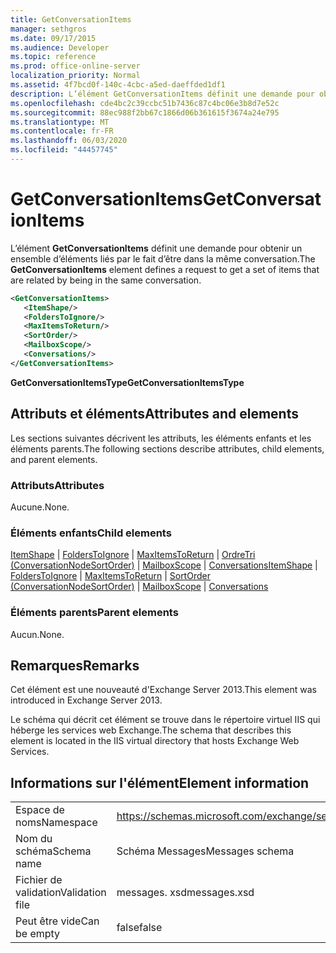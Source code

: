 ```yaml
---
title: GetConversationItems
manager: sethgros
ms.date: 09/17/2015
ms.audience: Developer
ms.topic: reference
ms.prod: office-online-server
localization_priority: Normal
ms.assetid: 4f7bcd0f-140c-4cbc-a5ed-daeffded1df1
description: L’élément GetConversationItems définit une demande pour obtenir un ensemble d’éléments liés par le fait d’être dans la même conversation.
ms.openlocfilehash: cde4bc2c39ccbc51b7436c87c4bc06e3b8d7e52c
ms.sourcegitcommit: 88ec988f2bb67c1866d06b361615f3674a24e795
ms.translationtype: MT
ms.contentlocale: fr-FR
ms.lasthandoff: 06/03/2020
ms.locfileid: "44457745"
---
```

# <a name="getconversationitems"></a><span data-ttu-id="997c8-103">GetConversationItems</span><span class="sxs-lookup"><span data-stu-id="997c8-103">GetConversationItems</span></span>

<span data-ttu-id="997c8-104">L’élément **GetConversationItems** définit une demande pour obtenir un ensemble d’éléments liés par le fait d’être dans la même conversation.</span><span class="sxs-lookup"><span data-stu-id="997c8-104">The **GetConversationItems** element defines a request to get a set of items that are related by being in the same conversation.</span></span> 
  
```XML
<GetConversationItems>
   <ItemShape/>
   <FoldersToIgnore/>
   <MaxItemsToReturn/>
   <SortOrder/>
   <MailboxScope/>
   <Conversations/>
</GetConversationItems>
```

 <span data-ttu-id="997c8-105">**GetConversationItemsType**</span><span class="sxs-lookup"><span data-stu-id="997c8-105">**GetConversationItemsType**</span></span>
## <a name="attributes-and-elements"></a><span data-ttu-id="997c8-106">Attributs et éléments</span><span class="sxs-lookup"><span data-stu-id="997c8-106">Attributes and elements</span></span>

<span data-ttu-id="997c8-107">Les sections suivantes décrivent les attributs, les éléments enfants et les éléments parents.</span><span class="sxs-lookup"><span data-stu-id="997c8-107">The following sections describe attributes, child elements, and parent elements.</span></span>
  
### <a name="attributes"></a><span data-ttu-id="997c8-108">Attributs</span><span class="sxs-lookup"><span data-stu-id="997c8-108">Attributes</span></span>

<span data-ttu-id="997c8-109">Aucune.</span><span class="sxs-lookup"><span data-stu-id="997c8-109">None.</span></span>
  
### <a name="child-elements"></a><span data-ttu-id="997c8-110">Éléments enfants</span><span class="sxs-lookup"><span data-stu-id="997c8-110">Child elements</span></span>

<span data-ttu-id="997c8-111">[ItemShape](itemshape.md)  |  [FoldersToIgnore](folderstoignore.md)  |  [MaxItemsToReturn](maxitemstoreturn.md)  |  [OrdreTri (ConversationNodeSortOrder)](sortorder-conversationnodesortorder.md)  |  [MailboxScope](mailboxscope.md)  |  [Conversations](conversations-ex15websvcsotherref.md)</span><span class="sxs-lookup"><span data-stu-id="997c8-111">[ItemShape](itemshape.md) | [FoldersToIgnore](folderstoignore.md) | [MaxItemsToReturn](maxitemstoreturn.md) | [SortOrder (ConversationNodeSortOrder)](sortorder-conversationnodesortorder.md) | [MailboxScope](mailboxscope.md) | [Conversations](conversations-ex15websvcsotherref.md)</span></span>
  
### <a name="parent-elements"></a><span data-ttu-id="997c8-112">Éléments parents</span><span class="sxs-lookup"><span data-stu-id="997c8-112">Parent elements</span></span>

<span data-ttu-id="997c8-113">Aucun.</span><span class="sxs-lookup"><span data-stu-id="997c8-113">None.</span></span>
  
## <a name="remarks"></a><span data-ttu-id="997c8-114">Remarques</span><span class="sxs-lookup"><span data-stu-id="997c8-114">Remarks</span></span>

<span data-ttu-id="997c8-115">Cet élément est une nouveauté d'Exchange Server 2013.</span><span class="sxs-lookup"><span data-stu-id="997c8-115">This element was introduced in Exchange Server 2013.</span></span>
  
<span data-ttu-id="997c8-116">Le schéma qui décrit cet élément se trouve dans le répertoire virtuel IIS qui héberge les services web Exchange.</span><span class="sxs-lookup"><span data-stu-id="997c8-116">The schema that describes this element is located in the IIS virtual directory that hosts Exchange Web Services.</span></span>
  
## <a name="element-information"></a><span data-ttu-id="997c8-117">Informations sur l'élément</span><span class="sxs-lookup"><span data-stu-id="997c8-117">Element information</span></span>

|||
|:-----|:-----|
|<span data-ttu-id="997c8-118">Espace de noms</span><span class="sxs-lookup"><span data-stu-id="997c8-118">Namespace</span></span>  <br/> |https://schemas.microsoft.com/exchange/services/2006/messages  <br/> |
|<span data-ttu-id="997c8-119">Nom du schéma</span><span class="sxs-lookup"><span data-stu-id="997c8-119">Schema name</span></span>  <br/> |<span data-ttu-id="997c8-120">Schéma Messages</span><span class="sxs-lookup"><span data-stu-id="997c8-120">Messages schema</span></span>  <br/> |
|<span data-ttu-id="997c8-121">Fichier de validation</span><span class="sxs-lookup"><span data-stu-id="997c8-121">Validation file</span></span>  <br/> |<span data-ttu-id="997c8-122">messages. xsd</span><span class="sxs-lookup"><span data-stu-id="997c8-122">messages.xsd</span></span>  <br/> |
|<span data-ttu-id="997c8-123">Peut être vide</span><span class="sxs-lookup"><span data-stu-id="997c8-123">Can be empty</span></span>  <br/> |<span data-ttu-id="997c8-124">false</span><span class="sxs-lookup"><span data-stu-id="997c8-124">false</span></span>  <br/> |
   

